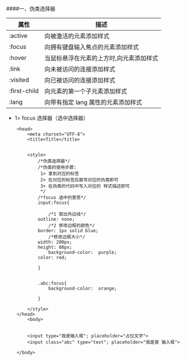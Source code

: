 
####一、伪类选择器

|属性|描述|
|-|-|
|:active|向被激活的元素添加样式|
|:focus|向拥有键盘输入焦点的元素添加样式|
|:hover|当鼠标悬浮在元素的上方时,向元素添加样式|
|:link|向未被访问的连接添加样式|
|:visited|向已被访问的连接添加样式|
|:first-child|向元素的第一个子元素添加样式|
|:lang|向带有指定 lang 属性的元素添加样式|

- 1> focus 选择器（选中选择器）
```objc
    <head>
        <meta charset="UTF-8">
        <title>Title</title>


        <style>
            /*伪类选择器*/
            /*伪类的使用步骤:
             1> 拿到对应的标签
             2> 在对应的标签后面写对应的伪类即可
             3> 在伪类的代码中写入对应的 样式描述即可
             */
            /*focus 选中的意思*/
            input:focus{
                
                /*1 取出外边线*/
            outline: none;
                /*2 修改边框的颜色*/
            border: 1px solid blue;
                /*修改边框大小*/
            width: 200px;
            height: 80px;
                background-color:  purple;
            color: red;
                
            }


            .abc:focus{
                background-color:  orange;
                
            }

        </style>
    </head>
        <body>


        <input type="我是输入框"; placeholder="占位文字">
        <input class="abc" type="text"; placeholder="我是类 输入框">

    </body>

```




